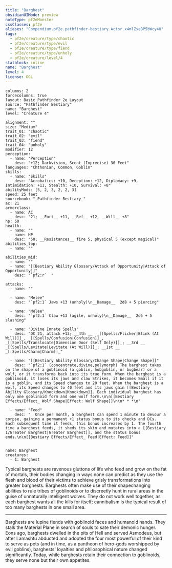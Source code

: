 ```yaml
---
title: "Barghest"
obsidianUIMode: preview
noteType: pf2eMonster
cssClasses: pf2e
aliases: "Compendium.pf2e.pathfinder-bestiary.Actor.x4mlZseBP5bWcy4H" 
tags:
  - pf2e/creature/type/chaotic
  - pf2e/creature/type/evil
  - pf2e/creature/type/fiend
  - pf2e/creature/type/unholy
  - pf2e/creature/level/4
statblock: inline
name: "Barghest"
level: 4
license: OGL
---
```


```statblock
columns: 2
forcecolumns: true
layout: Basic Pathfinder 2e Layout
source: "Pathfinder Bestiary"
name: "Barghest"
level: "Creature 4"

alignment: ""
size: "Medium"
trait_01: "chaotic"
trait_02: "evil"
trait_03: "fiend"
trait_04: "unholy"
modifier: 12
perception:
  - name: "Perception"
    desc: "+12; Darkvision, Scent (Imprecise) 30 Feet"
languages: "Chthonian, Common, Goblin"
skills:
  - name: "Skills"
    desc: "Acrobatics: +10, Deception: +12, Diplomacy: +9, Intimidation: +11, Stealth: +10, Survival: +8"
abilityMods: [5, 2, 3, 2, 2, 3]
speed: 25 feet
sourcebook: "_Pathfinder Bestiary_"
ac: 21
armorclass:
  - name: AC
    desc: "21; __Fort__ +11, __Ref__ +12, __Will__ +8"
hp: 50
health:
  - name: ""
  - name: HP
    desc: "50; __Resistances__ fire 5, physical 5 (except magical)"
abilities_top:
  - name: ""

abilities_mid:
  - name: ""
  - name: "[[Bestiary Ability Glossary/Attack of Opportunity|Attack of Opportunity]]"
    desc: "`pf2:r`  "

attacks:
  - name: ""

  - name: "Melee"
    desc: "`pf2:1` Jaws +13 (unholy)\n__Damage__  2d8 + 5 piercing"

  - name: "Melee"
    desc: "`pf2:1` Claw +13 (agile, unholy)\n__Damage__  2d6 + 5 slashing"

  - name: "Divine Innate Spells"
    desc: "DC 21, attack +13; __4th __  _[[Spells/Flicker|Blink (At Will)]]_, _[[Spells/Confusion|Confusion]]_, _[[Spells/Translocate|Dimension Door (Self Only)]]_; __3rd __  _[[Spells/Levitate|Levitate (At Will)]]_; __1st __  _[[Spells/Charm|Charm]]_"

  - name: "[[Bestiary Ability Glossary/Change Shape|Change Shape]]"
    desc: "`pf2:1` (concentrate,divine,polymorph) The barghest takes on the shape of a goblinoid (a goblin, hobgoblin, or bugbear) or a wolf, or it transforms back into its true form. When the barghest is a goblinoid, it loses its jaws and claw Strikes, it becomes Small if it is a goblin, and its Speed changes to 20 feet. When the barghest is a wolf, its Speed changes to 40 feet and its jaws gain [[Bestiary Ability Glossary/Knockdown|Knockdown]]. Each individual barghest has only one goblinoid form and one wolf form.\n\n[[Bestiary Effects/Effect_ Wolf Shape|Effect: Wolf Shape]]\n\n* * *\n"

  - name: "Feed"
    desc: "  Once per month, a barghest can spend 1 minute to devour a corpse, gaining a permanent +1 status bonus to its checks and DCs. Each subsequent time it feeds, this bonus increases by 1. The fourth time a barghest feeds, it sheds its skin and mutates into a [[Bestiary 1/Greater Barghest|Greater Barghest]], and the status bonus ends.\n\n[[Bestiary Effects/Effect_ Feed|Effect: Feed]]"
 
```

```encounter-table
name: Barghest
creatures:
  - 1: Barghest
```



Typical barghests are ravenous gluttons of life who feed and grow on the fat of mortals, their bodies changing in ways none can predict as they use the flesh and blood of their victims to achieve grisly transformations into greater barghests. Barghests often make use of their shapechanging abilities to rule tribes of goblinoids or to discreetly hunt in rural areas in the guise of unnaturally intelligent wolves. They do not work well together, as each barghest wants all the kills for itself; cannibalism is the typical result of too many barghests in one small area.

* * *

Barghests are lupine fiends with goblinoid faces and humanoid hands. They stalk the Material Plane in search of souls to sate their demonic hunger. Eons ago, barghests dwelled in the pits of Hell and served Asmodeus, but after Lamashtu abducted and adopted the four most powerful of their kind to serve as pets (and in time, as a pantheon of hero-gods worshipped by evil goblins), barghests' loyalties and philosophical nature changed significantly. Today, while barghests retain their connection to goblinoids, they serve none but their own appetites.
